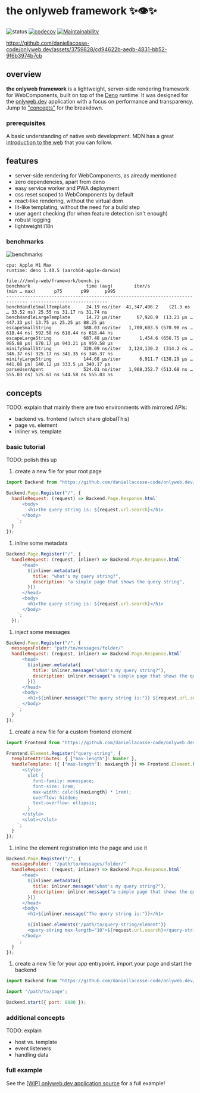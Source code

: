 # the onlyweb framework ✨👁✨

![status](https://badgen.net/badge/status/pre-alpha/red/) [![codecov](https://codecov.io/gh/daniellacosse-code/onlyweb.dev/graph/badge.svg?token=MQP3VXXJ0A)](https://codecov.io/gh/daniellacosse-code/onlyweb.dev) [![Maintainability](https://api.codeclimate.com/v1/badges/9bc1ec955cd47c99b9ad/maintainability)](https://codeclimate.com/github/daniellacosse-code/onlyweb.dev/maintainability)

https://github.com/daniellacosse-code/onlyweb.dev/assets/3759828/cd94622b-aedb-4831-bb52-9f6b3974b7cb

## overview

**the onlyweb framework** is a lightweight, server-side rendering framework for WebComponents, built on top of the [Deno](https://deno.land/) runtime. It was designed for the [onlyweb.dev](https://onlyweb.dev) application with a focus on performance and transparency. Jump to ["concepts"](#concepts) for the breakdown.

### prerequisites

A basic understanding of native web development. MDN has a great [introduction to the web](https://developer.mozilla.org/en-US/docs/Learn/Getting_started_with_the_web) that you can follow.

## features

- server-side rendering for WebComponents, as already mentioned
- zero dependencies, apart from deno
- easy service worker and PWA deployment
- css reset scoped to WebComponents by default
- react-like rendering, without the virtual dom
- lit-like templating, without the need for a build step
- user agent checking (for when feature detection isn't enough)
- robust logging
- lightweight i18n

### benchmarks

![benchmarks](https://c10.patreonusercontent.com/4/patreon-media/p/post/99703883/3a76a7cd607e4d50bc1ee9c684c33b0e/e30%3D/1.png?token-time=1711670400&token-hash=Oc2E9Tq6jbzAbKSqWXWvyIE3K1FZNjnVkTBDyecyiM4%3D)

```
cpu: Apple M1 Max
runtime: deno 1.40.5 (aarch64-apple-darwin)

file:///only-web/framework/bench.js
benchmark                     time (avg)        iter/s             (min … max)       p75       p99      p995
------------------------------------------------------------------------------ -----------------------------
benchHandleSmallTemplate      24.19 ns/iter  41,347,496.2    (21.3 ns … 33.52 ns) 25.55 ns 31.17 ns 31.74 ns
benchHandleLargeTemplate      14.72 µs/iter      67,920.9  (13.21 µs … 447.33 µs) 13.75 µs 25.25 µs 88.25 µs
escapeSmallString            588.03 ns/iter   1,700,603.5 (570.98 ns … 618.44 ns) 592.58 ns 618.44 ns 618.44 ns
escapeLargeString            687.48 µs/iter       1,454.6 (656.75 µs … 985.88 µs) 670.17 µs 943.21 µs 959.58 µs
minifySmallString            320.09 ns/iter   3,124,130.2  (314.2 ns … 346.37 ns) 325.17 ns 341.35 ns 346.37 ns
minifyLargeString            144.68 µs/iter       6,911.7 (138.29 µs … 441.88 µs) 140.12 µs 333.5 µs 340.17 µs
parseUserAgent               524.01 ns/iter   1,908,352.7 (513.68 ns … 555.03 ns) 525.63 ns 544.58 ns 555.03 ns
```

## concepts

TODO: explain that mainly there are two environments with mirrored APIs:

- backend vs. frontend (which share globalThis)
- page vs. element
- inliner vs. template

### basic tutorial

TODO: polish this up

1. create a new file for your root page

```js
import Backend from "https://github.com/daniellacosse-code/onlyweb.dev/raw/master/framework/backend/module.js";

Backend.Page.Register("/", {
  handleRequest: (request) => Backend.Page.Response.html`
      <body>
        <h1>The query string is: ${request.url.search}</h1>
      </body>
    `;
  }
});
```

1. inline some metadata

```js
Backend.Page.Register("/", {
  handleRequest: (request, inliner) => Backend.Page.Response.html`
      <head>
        ${inliner.metadata({
          title: "what's my query string?",
          description: "a simple page that shows the query string",
        })}
      </head>
      <body>
        <h1>The query string is: ${request.url.search}</h1>
      </body>
    `;
  });
```

1. inject some messages

```js
Backend.Page.Register("/", {
  messagesFolder: "path/to/messages/folder/"
  handleRequest: (request, inliner) => Backend.Page.Response.html`
      <head>
        ${inliner.metadata({
          title: inliner.message("what's my query string?"),
          description: inliner.message("a simple page that shows the query string"),
        })}
      </head>
      <body>
        <h1>${inliner.message("The query string is:")} ${request.url.search}</h1>
      </body>
    `;
  }
});
```

1. create a new file for a custom frontend element

```js
import Frontend from "https://github.com/daniellacosse-code/onlyweb.dev/raw/master/framework/frontend/module.js";

Frontend.Element.Register("query-string", {
  templateAttributes: { ["max-length"]: Number },
  handleTemplate: ({ ["max-length"]: maxLength }) => Frontend.Element.html`
      <style>
        slot {
          font-family: monospace;
          font-size: 1rem;
          max-width: calc(${maxLength} * 1rem);
          overflow: hidden;
          text-overflow: ellipsis;
        }
      </style>
      <slot></slot>
    `;
  }
});
```

1. inline the element registration into the page and use it

```js
Backend.Page.Register("/", {
  messagesFolder: "/path/to/messages/folder/"
  handleRequest: (request, inliner) => Backend.Page.Response.html`
      <head>
        ${inliner.metadata({
          title: inliner.message("what's my query string?"),
          description: inliner.message("a simple page that shows the query string"),
        })}
      </head>
      <body>
        <h1>${inliner.message("The query string is:")}</h1>

        ${inliner.elements("/path/to/query-string/element")}
        <query-string max-length="10">${request.url.search}</query-string>
      </body>
    `;
  }
});
```

1. create a new file for your app entrypoint. import your page and start the backend

```js
import Backend from "https://github.com/daniellacosse-code/onlyweb.dev/raw/master/framework/backend/module.js";

import "/path/to/page";

Backend.start({ port: 8080 });
```

### additional concepts

TODO: explain

- host vs. template
- event listeners
- handling data

### full example

See the [[WIP] onlyweb.dev application source](../app/) for a full example!
